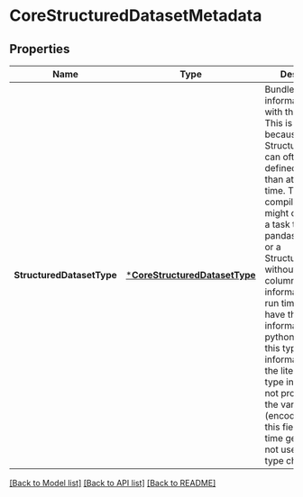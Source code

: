 # CoreStructuredDatasetMetadata

## Properties
Name | Type | Description | Notes
------------ | ------------- | ------------- | -------------
**StructuredDatasetType** | [***CoreStructuredDatasetType**](coreStructuredDatasetType.md) | Bundle the type information along with the literal. This is here because StructuredDatasets can often be more defined at run time than at compile time. That is, at compile time you might only declare a task to return a pandas dataframe or a StructuredDataset, without any column information, but at run time, you might have that column information. flytekit python will copy this type information into the literal, from the type information, if not provided by the various plugins (encoders). Since this field is run time generated, it&#39;s not used for any type checking. | [optional] [default to null]

[[Back to Model list]](../README.md#documentation-for-models) [[Back to API list]](../README.md#documentation-for-api-endpoints) [[Back to README]](../README.md)


